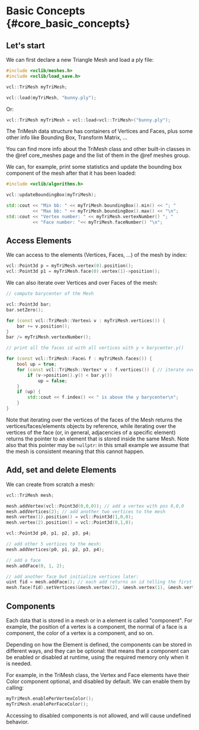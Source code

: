 # Basic Concepts     {#core_basic_concepts}

## Let's start

We can first declare a new Triangle Mesh and load a ply file:

```cpp
#include <vclib/meshes.h>
#include <vclib/load_save.h>

vcl::TriMesh myTriMesh;

vcl::load(myTriMesh, "bunny.ply");
```

Or:

```cpp
vcl::TriMesh myTriMesh = vcl::load<vcl::TriMesh>("bunny.ply");
```

The TriMesh data structure has containers of Vertices and Faces, plus some other
info like Bounding Box, Transform Matrix, ...

You can find more info about the TriMesh class and other built-in classes in
the @ref core_meshes page and the list of them in the @ref meshes group.

We can, for example, print some statistics and update the bounding box component
of the mesh after that it has been loaded:

```cpp
#include <vclib/algorithms.h>

vcl::updateBoundingBox(myTriMesh);

std::cout << "Min bb: " << myTriMesh.boundingBox().min() << "; "
          << "Max bb: " << myTriMesh.boundingBox().max() << "\n";
std::cout << "Vertex number: " << myTriMesh.vertexNumber() "; "
          << "Face number: "<< myTriMesh.faceNumber() "\n";
```

## Access Elements

We can access to the elements (Vertices, Faces, ...) of the mesh by index:

```cpp
vcl::Point3d p = myTriMesh.vertex(0).position();
vcl::Point3d p1 = myTriMesh.face(0).vertex(1)->position();
```

We can also iterate over Vertices and over Faces of the mesh:

```cpp
// compute barycenter of the Mesh

vcl::Point3d bar;
bar.setZero();

for (const vcl::TriMesh::Vertex& v : myTriMesh.vertices()) {
    bar += v.position();
}
bar /= myTriMesh.vertexNumber();

// print all the faces id with all vertices with y > barycenter.y()

for (const vcl::TriMesh::Face& f : myTriMesh.faces()) {
    bool up = true;
    for (const vcl::TriMesh::Vertex* v : f.vertices()) { // iterate over verts of f
        if (v->position().y() < bar.y())
            up = false;
    }
    if (up) {
        std::cout << f.index() << " is above the y barycenter\n";
    }
}
```

Note that iterating over the vertices of the faces of the Mesh returns the
vertices/faces/elements objects by reference, while iterating over the
vertices of the face (or, in general, adjacencies of a specific element)
returns the pointer to an element that is stored inside the same Mesh. Note
also that this pointer may be `nullptr`: in this small example we assume
that the mesh is consistent meaning that this cannot happen.


## Add, set and delete Elements

We can create from scratch a mesh:

```cpp
vcl::TriMesh mesh;

mesh.addVertex(vcl::Point3d(0,0,0)); // add a vertex with pos 0,0,0
mesh.addVertices(2); // add another two vertices to the mesh
mesh.vertex(1).position() = vcl::Point3d(1,0,0);
mesh.vertex(2).position() = vcl::Point3d(0,1,0);

vcl::Point3d p0, p1, p2, p3, p4;

// add other 5 vertices to the mesh:
mesh.addVertices(p0, p1, p2, p3, p4);

// add a face
mesh.addFace(0, 1, 2);

// add another face but initialize vertices later:
uint fid = mesh.addFace(); // each add returns an id telling the first added element
mesh.face(fid).setVertices(&mesh.vertex(2), &mesh.vertex(1), &mesh.vertex(3));
```


## Components

Each data that is stored in a mesh or in a element is called "component". For
example, the position of a vertex is a component, the normal of a face is a
component, the color of a vertex is a component, and so on. 

Depending on how the Element is defined, the components can be stored in different
ways, and they can be optional: that means that a component can be enabled or
disabled at runtime, using the required memory only when it is needed.

For example, in the TriMesh class, the Vertex and Face elements have their 
Color component optional, and disabled by default. We can enable them by calling:

```cpp
myTriMesh.enablePerVertexColor();
myTriMesh.enablePerFaceColor();
```

Accessing to disabled components is not allowed, and will cause undefined behavior.

